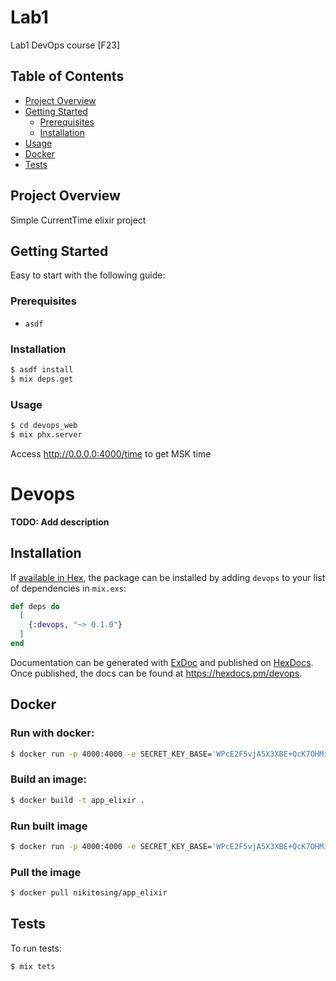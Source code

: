 # Lab1

Lab1 DevOps course [F23]

## Table of Contents

- [Project Overview](#project-overview)
- [Getting Started](#getting-started)
  - [Prerequisites](#prerequisites)
  - [Installation](#installation)
- [Usage](#usage)
- [Docker](#docker)
- [Tests](#tests)

## Project Overview

Simple CurrentTime elixir project

## Getting Started

Easy to start with the following guide:

### Prerequisites

- `asdf`

### Installation

```bash
$ asdf install
$ mix deps.get
```

### Usage

```bash
$ cd devops_web
$ mix phx.server
```

Access http://0.0.0.0:4000/time to get MSK time

# Devops

**TODO: Add description**

## Installation

If [available in Hex](https://hex.pm/docs/publish), the package can be installed
by adding `devops` to your list of dependencies in `mix.exs`:

```elixir
def deps do
  [
    {:devops, "~> 0.1.0"}
  ]
end
```

Documentation can be generated with [ExDoc](https://github.com/elixir-lang/ex_doc)
and published on [HexDocs](https://hexdocs.pm). Once published, the docs can
be found at <https://hexdocs.pm/devops>.

## Docker

### Run with docker:

```bash
$ docker run -p 4000:4000 -e SECRET_KEY_BASE='WPcE2F5vjA5X3XBE+QcK7OHMiAuPovP4e62Gsl0VFxRHvu+xS2AiQWY0H3Qz6Q3O' nikitosing/app_elixir
```

### Build an image:

```bash
$ docker build -t app_elixir .
```

### Run built image

```bash
$ docker run -p 4000:4000 -e SECRET_KEY_BASE='WPcE2F5vjA5X3XBE+QcK7OHMiAuPovP4e62Gsl0VFxRHvu+xS2AiQWY0H3Qz6Q3O' app_elixir
```

### Pull the image

```bash
$ docker pull nikitosing/app_elixir
```

## Tests

To run tests:

```bash
$ mix tets
```
